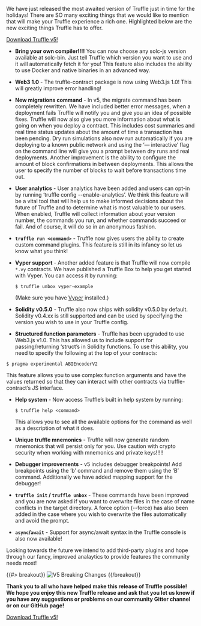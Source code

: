 We have just released the most awaited version of Truffle just in time for the
holidays! There are SO many exciting things that we would like to mention that
will make your Truffle experience a rich one. Highlighted below are the new
exciting things Truffle has to offer.

[Download Truffle v5!](https://truffleframework.com/truffle)

- **Bring your own compiler!!!!** You can now choose any solc-js version
  available at solc-bin. Just tell Truffle which version you want to use and it
  will automatically fetch it for you! This feature also includes the ability to
  use Docker and native binaries in an advanced way.

- **Web3 1.0** - The truffle-contract package is now using Web3.js 1.0! This
  will greatly improve error handling!

- **New migrations command** - In v5, the migrate command has been completely
  rewritten. We have included better error messages, when a deployment fails
  Truffle will notify you and give you an idea of possible fixes. Truffle will
  now also give you more information about what is going on when you deploy a
  contract. This includes cost summaries and real time status updates about the
  amount of time a transaction has been pending.
  Dry run simulations also now run automatically if you are deploying to a known
  public network and using the ‘— interactive’ flag on the command line will give
  you a prompt between dry runs and real deployments.
  Another improvement is the ability to configure the amount of block confirmations
  in between deployments. This allows the user to specify the number of blocks to
  wait before transactions time out.

- **User analytics** - User analytics have been added and users can opt-in by
  running ‘truffle config --enable-analytics’. We think this feature will be a
  vital tool that will help us to make informed decisions about the future of Truffle
  and to determine what is most valuable to our users. When enabled, Truffle will
  collect information about your version number, the commands you run, and
  whether commands succeed or fail. And of course, it will do so in an anonymous
  fashion.

- **`truffle run <command>`** -  Truffle now gives users the ability to create
  custom command plugins. This feature is still in its infancy so let us know
  what you think!

- **Vyper support** - Another added feature is that Truffle will now compile
  `*.vy` contracts. We have published a Truffle Box to help you get started
  with Vyper. You can access it by running:  

  ```
  $ truffle unbox vyper-example
  ```

  (Make sure you have [Vyper](https://vyper.readthedocs.io/en/latest/installing-vyper.html) installed.)

- **Solidity v0.5.0** - Truffle also now ships with solidity v0.5.0 by default.
  Solidity v0.4.xx is still supported and can be used by specifying the version
  you wish to use in your Truffle config.

-  **Structured function parameters** - Truffle has been upgraded to use
   Web3.js v1.0. This has allowed us to include support for passing/returning
   ‘struct’s in Solidity functions. To use this ability, you need to specify the
   following at the top of your contracts:

  ```
  $ pragma experimental ABIEncoderV2
  ```

  This feature allows you to use complex function arguments and have the values
  returned so that they can interact with other contracts via truffle-contract’s
  JS interface.

- **Help system** - Now access Truffle’s built in help system by running:
  ```
  $ truffle help <command>
  ```

  This allows you to see all the available options for the command as well as a
  description of what it does.

- **Unique truffle mnemonics** - Truffle will now generate random mnemonics
  that will persist only for you. Use caution with crypto security when working
  with mnemonics and private keys!!!!!

- **Debugger improvements** - v5 includes debugger breakpoints! Add breakpoints
  using the ’b’ command and remove them using the ‘B’ command. Additionally we
  have added mapping support for the debugger!

- **`truffle init` / `truffle unbox`** - These commands have been improved and
  you are now asked if you want to overwrite files in the case of name conflicts
  in the target directory. A force option (--force) has also been added in the
  case where you wish to overwrite the files automatically and avoid the
  prompt.

- **`async`/`await`** - Support for async/await syntax in the Truffle console
  is also now available!

Looking towards the future we intend to add third-party plugins and
hope through our fancy, improved analaytics to provide features the community
needs most!

{{#> breakout}}
  ![V5 Breaking Changes](/img/blog/truffle-v5-blog-media/breaking-changes-photo-v5.png)
{{/breakout}}

**Thank you to all who have helped make this release of Truffle possible! We
hope you enjoy this new Truffle release and ask that you let us know if you have
any suggestions or problems on our community Gitter channel or on our GitHub
page!**

[Download Truffle v5!](https://truffleframework.com/truffle)
